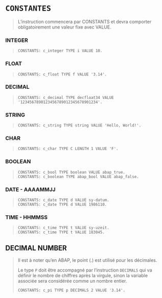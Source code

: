# **`CONSTANTES`**

> L’instruction commencera par CONSTANTS et devra comporter obligatoirement une valeur fixe avec VALUE.

### **INTEGER**

> ```JS
> CONSTANTS: c_integer TYPE i VALUE 10.
> ```

### **FLOAT**

> ```JS
> CONSTANTS: c_float TYPE f VALUE '3.14'.
> ```

### **DECIMAL**

> ```JS
> CONSTANTS: c_decimal TYPE decfloat34 VALUE '1234567890123456789012345678901234'.
> ```

### **STRING**

> ```JS
> CONSTANTS: c_string TYPE string VALUE 'Hello, World!'.
> ```

### **CHAR**

> ```JS
> CONSTANTS: c_char TYPE C LENGTH 1 VALUE 'F'.
> ```

### **BOOLEAN**

> ```JS
> CONSTANTS: c_bool TYPE boolean VALUE abap_true.
> CONSTANTS: c_boolean TYPE abap_bool VALUE abap_false.
> ```

### **DATE** - AAAAMMJJ

> ```JS
> CONSTANTS: c_date TYPE d VALUE sy-datum.
> CONSTANTS: c_date TYPE d VALUE 1986110.
> ```

### **TIME** - HHMMSS

> ```JS
> CONSTANTS: c_time TYPE t VALUE sy-uzeit.
> CONSTANTS: c_time TYPE t VALUE 183045.
> ```

## **DECIMAL NUMBER**

> Il est à noter qu’en ABAP, le point (.) est utilisé pour les décimales.
>
> Le type `P` doit être accompagné par l’instruction `DECIMALS` qui va définir le nombre de chiffres après la virgule, sinon la variable associée sera considérée comme un nombre entier.
>
> ```JS
> CONSTANTS: c_pi TYPE p DECIMALS 2 VALUE '3.14'.
> ```
